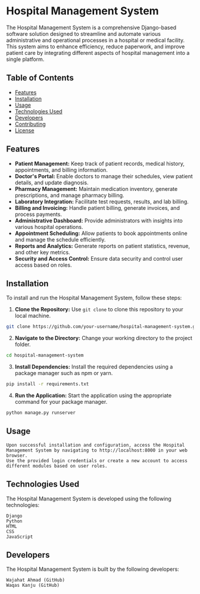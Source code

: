 # Hospital Management System

The Hospital Management System is a comprehensive Django-based software solution designed to streamline and automate various administrative and operational processes in a hospital or medical facility. This system aims to enhance efficiency, reduce paperwork, and improve patient care by integrating different aspects of hospital management into a single platform.

## Table of Contents

- [Features](#features)
- [Installation](#installation)
- [Usage](#usage)
- [Technologies Used](#technologies-used)
- [Developers](#developers)
- [Contributing](#contributing)
- [License](#license)

## Features

- **Patient Management:** Keep track of patient records, medical history, appointments, and billing information.
- **Doctor's Portal:** Enable doctors to manage their schedules, view patient details, and update diagnosis.
- **Pharmacy Management:** Maintain medication inventory, generate prescriptions, and manage pharmacy billing.
- **Laboratory Integration:** Facilitate test requests, results, and lab billing.
- **Billing and Invoicing:** Handle patient billing, generate invoices, and process payments.
- **Administrative Dashboard:** Provide administrators with insights into various hospital operations.
- **Appointment Scheduling:** Allow patients to book appointments online and manage the schedule efficiently.
- **Reports and Analytics:** Generate reports on patient statistics, revenue, and other key metrics.
- **Security and Access Control:** Ensure data security and control user access based on roles.

## Installation

To install and run the Hospital Management System, follow these steps:

1. **Clone the Repository:** Use `git clone` to clone this repository to your local machine.

```bash
git clone https://github.com/your-username/hospital-management-system.git
```
2. **Navigate to the Directory:** Change your working directory to the project folder.
```bash
cd hospital-management-system
```
3. **Install Dependencies:** Install the required dependencies using a package manager such as npm or yarn.
```bash
pip install -r requirements.txt
```
4. **Run the Application:** Start the application using the appropriate command for your package manager.
```bash
python manage.py runserver
```

## Usage

    Upon successful installation and configuration, access the Hospital Management System by navigating to http://localhost:8000 in your web browser.
    Use the provided login credentials or create a new account to access different modules based on user roles.

## Technologies Used

The Hospital Management System is developed using the following technologies:

    Django
    Python
    HTML
    CSS
    JavaScript

## Developers

The Hospital Management System is built by the following developers:

    Wajahat Ahmad (GitHub)
    Waqas Kanju (GitHub)

